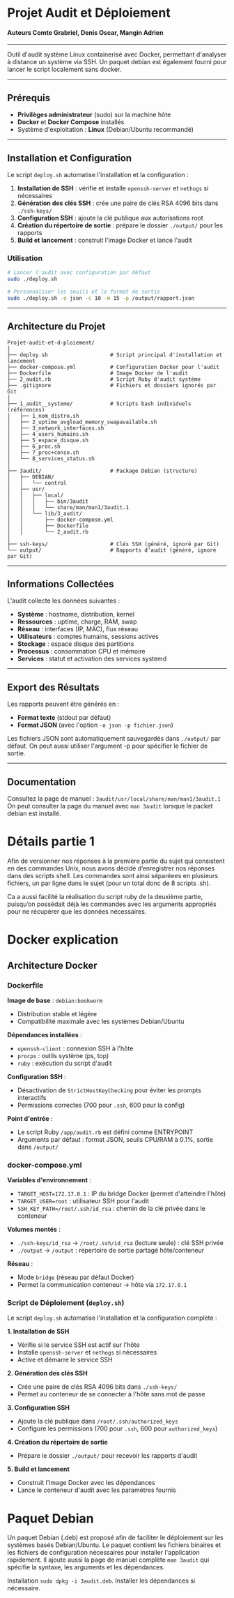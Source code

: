 # Projet Audit et Déploiement
#### Auteurs Comte Grabriel, Denis Oscar, Mangin Adrien 
----------------
Outil d'audit système Linux containerisé avec Docker, permettant d'analyser à distance un système via SSH. Un paquet debian est également fourni pour lancer le script localement sans docker. 

---

## Prérequis

- **Privilèges administrateur** (sudo) sur la machine hôte
- **Docker** et **Docker Compose** installés
- Système d'exploitation : **Linux** (Debian/Ubuntu recommandé)

---

## Installation et Configuration

Le script `deploy.sh` automatise l'installation et la configuration :

1. **Installation de SSH** : vérifie et installe `openssh-server` et `nethogs` si nécessaires
2. **Génération des clés SSH** : crée une paire de clés RSA 4096 bits dans `./ssh-keys/`
3. **Configuration SSH** : ajoute la clé publique aux autorisations root
4. **Création du répertoire de sortie** : prépare le dossier `./output/` pour les rapports
5. **Build et lancement** : construit l'image Docker et lance l'audit

### Utilisation

```bash
# Lancer l'audit avec configuration par défaut
sudo ./deploy.sh

# Personnaliser les seuils et le format de sortie
sudo ./deploy.sh -o json -c 10 -m 15 -p /output/rapport.json
```

---

## Architecture du Projet

```
Projet-audit-et-d-ploiement/
│
├── deploy.sh                    # Script principal d'installation et lancement
├── docker-compose.yml           # Configuration Docker pour l'audit
├── Dockerfile                   # Image Docker de l'audit
├── 2_audit.rb                   # Script Ruby d'audit système
├── .gitignore                   # Fichiers et dossiers ignorés par Git
│
├── 1_audit__systeme/            # Scripts bash individuels (références)
│   ├── 1_nom_distro.sh
│   ├── 2_uptime_avgload_memory_swapavailable.sh
│   ├── 3_network_interfaces.sh
│   ├── 4_users_humains.sh
│   ├── 5_espace_disque.sh
│   ├── 6_proc.sh
│   ├── 7_proc+conso.sh
│   └── 8_services_status.sh
│
├── 3audit/                      # Package Debian (structure)
│   ├── DEBIAN/
│   │   └── control
│   ├── usr/
│   │   ├── local/
│   │   │   ├── bin/3audit
│   │   │   └── share/man/man1/3audit.1
│   │   └── lib/3_audit/
│   │       ├── docker-compose.yml
│   │       ├── Dockerfile
│   │       └── 2_audit.rb
│
├── ssh-keys/                    # Clés SSH (généré, ignoré par Git)
└── output/                      # Rapports d'audit (généré, ignoré par Git)
```

---

## Informations Collectées

L'audit collecte les données suivantes :

- **Système** : hostname, distribution, kernel
- **Ressources** : uptime, charge, RAM, swap
- **Réseau** : interfaces (IP, MAC), flux réseau
- **Utilisateurs** : comptes humains, sessions actives
- **Stockage** : espace disque des partitions
- **Processus** : consommation CPU et mémoire
- **Services** : statut et activation des services systemd

---

## Export des Résultats

Les rapports peuvent être générés en :

- **Format texte** (stdout par défaut)
- **Format JSON** (avec l'option `-o json -p fichier.json`)

Les fichiers JSON sont automatiquement sauvegardés dans `./output/` par défaut.
On peut aussi utiliser l'argument -p pour spécifier le fichier de sortie.

---

## Documentation

Consultez la page de manuel : `3audit/usr/local/share/man/man1/3audit.1`
On peut consulter la page du manuel avec `man 3audit` lorsque le packet debian est installé.

# Détails partie 1

Afin de versionner nos réponses à la première partie du sujet qui consistent en des commandes Unix, nous avons décidé d’enregistrer nos réponses dans des scripts shell.
Les commandes sont ainsi séparéees en plusieurs fichiers, un par ligne dans le sujet (pour un total donc de 8 scripts .sh).

Ca a aussi facilité la réalisation du script ruby de la deuxième partie, puisqu’on possédait déjà les commandes avec les arguments appropriés pour ne récupérer que les données nécessaires.

# Docker explication

## Architecture Docker

### Dockerfile

**Image de base** : `debian:bookworm`
- Distribution stable et légère
- Compatibilité maximale avec les systèmes Debian/Ubuntu

**Dépendances installées** :
- `openssh-client` : connexion SSH à l'hôte
- `procps` : outils système (ps, top)
- `ruby` : exécution du script d'audit

**Configuration SSH** :
- Désactivation de `StrictHostKeyChecking` pour éviter les prompts interactifs
- Permissions correctes (700 pour `.ssh`, 600 pour la config)

**Point d'entrée** :
- Le script Ruby `/app/audit.rb` est défini comme ENTRYPOINT
- Arguments par défaut : format JSON, seuils CPU/RAM à 0.1%, sortie dans `/output/`

### docker-compose.yml

**Variables d'environnement** :
- `TARGET_HOST=172.17.0.1` : IP du bridge Docker (permet d'atteindre l'hôte)
- `TARGET_USER=root` : utilisateur SSH pour l'audit
- `SSH_KEY_PATH=/root/.ssh/id_rsa` : chemin de la clé privée dans le conteneur

**Volumes montés** :
- `./ssh-keys/id_rsa` → `/root/.ssh/id_rsa` (lecture seule) : clé SSH privée
- `./output` → `/output` : répertoire de sortie partagé hôte/conteneur

**Réseau** :
- Mode `bridge` (réseau par défaut Docker)
- Permet la communication conteneur → hôte via `172.17.0.1`

### Script de Déploiement (`deploy.sh`)

Le script `deploy.sh` automatise l'installation et la configuration complète :

**1. Installation de SSH**
- Vérifie si le service SSH est actif sur l'hôte
- Installe `openssh-server` et `nethogs` si nécessaires
- Active et démarre le service SSH

**2. Génération des clés SSH**
- Crée une paire de clés RSA 4096 bits dans `./ssh-keys/`
- Permet au conteneur de se connecter à l'hôte sans mot de passe

**3. Configuration SSH**
- Ajoute la clé publique dans `/root/.ssh/authorized_keys`
- Configure les permissions (700 pour `.ssh`, 600 pour `authorized_keys`)

**4. Création du répertoire de sortie**
- Prépare le dossier `./output/` pour recevoir les rapports d'audit

**5. Build et lancement**
- Construit l'image Docker avec les dépendances
- Lance le conteneur d'audit avec les paramètres fournis

# Paquet Debian

Un paquet Debian (.deb) est proposé afin de faciliter le déploiement sur les systèmes basés Debian/Ubuntu.
Le paquet contient les fichiers binaires et les fichiers de configuration nécessaires pour installer l'application rapidement.
Il ajoute aussi la page de manuel complète `man 3audit` qui spécifie la syntaxe, les arguments et les dépendances.

Installation `sudo dpkg -i 3audit.deb`. Installer les dépendances si nécessaire.
